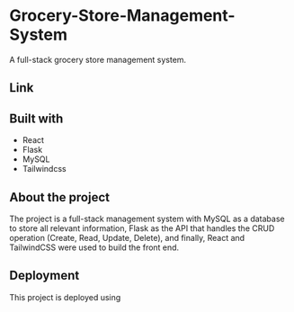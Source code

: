#  Grocery-Store-Management-System
A full-stack grocery store management system.
## Link

## Built with
- React
- Flask
- MySQL
- Tailwindcss

## About the project
The project is a full-stack management system with MySQL as a database to store all relevant information,
Flask as the API that handles the CRUD operation (Create, Read, Update, Delete), and finally, React and TailwindCSS
were used to build the front end.
## Deployment
This project is deployed using 
